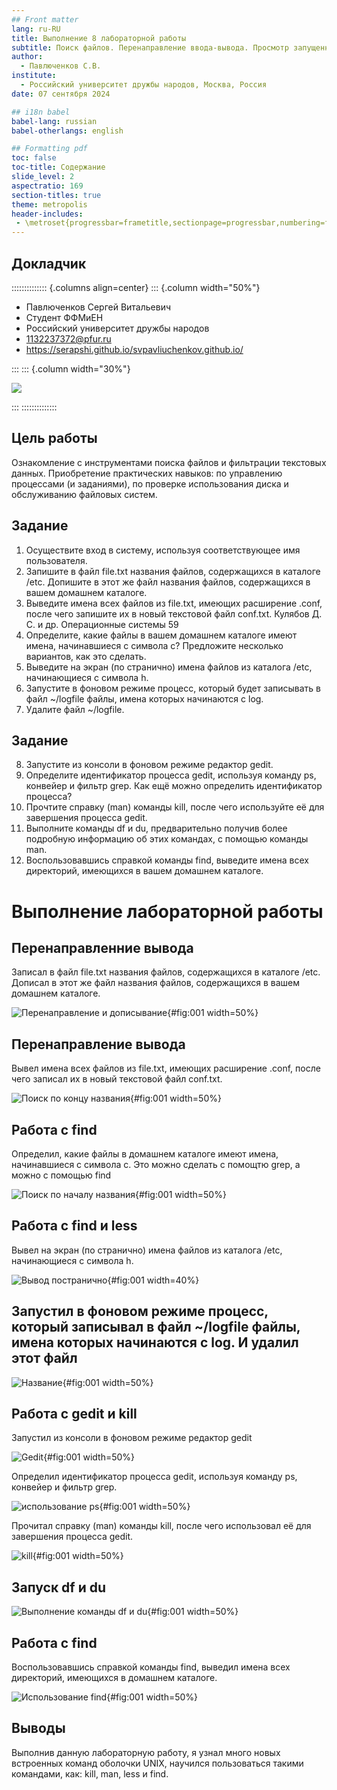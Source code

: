 ```yaml
---
## Front matter
lang: ru-RU
title: Выполнение 8 лабораторной работы
subtitle: Поиск файлов. Перенаправление ввода-вывода. Просмотр запущенных процессов
author:
  - Павлюченков С.В.
institute:
  - Российский университет дружбы народов, Москва, Россия
date: 07 сентября 2024

## i18n babel
babel-lang: russian
babel-otherlangs: english

## Formatting pdf
toc: false
toc-title: Содержание
slide_level: 2
aspectratio: 169
section-titles: true
theme: metropolis
header-includes:
 - \metroset{progressbar=frametitle,sectionpage=progressbar,numbering=fraction}
---
```


## Докладчик

:::::::::::::: {.columns align=center}
::: {.column width="50%"}

  * Павлюченков Сергей Витальевич
  * Студент ФФМиЕН
  * Российский университет дружбы народов
  * [1132237372@pfur.ru](mailto:1132237372@pfur.ru)
  * <https://serapshi.github.io/svpavliuchenkov.github.io/>

:::
::: {.column width="30%"}

![](./image/my_photo.jpg)

:::
::::::::::::::

## Цель работы

Ознакомление с инструментами поиска файлов и фильтрации текстовых данных.
Приобретение практических навыков: по управлению процессами (и заданиями), по
проверке использования диска и обслуживанию файловых систем.


## Задание

1. Осуществите вход в систему, используя соответствующее имя пользователя.
2. Запишите в файл file.txt названия файлов, содержащихся в каталоге /etc. Допишите в этот же файл названия файлов, содержащихся в вашем домашнем каталоге.
3. Выведите имена всех файлов из file.txt, имеющих расширение .conf, после чего
запишите их в новый текстовой файл conf.txt.
Кулябов Д. С. и др. Операционные системы 59
4. Определите, какие файлы в вашем домашнем каталоге имеют имена, начинавшиеся
с символа c? Предложите несколько вариантов, как это сделать.
5. Выведите на экран (по странично) имена файлов из каталога /etc, начинающиеся
с символа h.
6. Запустите в фоновом режиме процесс, который будет записывать в файл ~/logfile
файлы, имена которых начинаются с log.
7. Удалите файл ~/logfile.

## Задание

8. Запустите из консоли в фоновом режиме редактор gedit.
9. Определите идентификатор процесса gedit, используя команду ps, конвейер и фильтр
grep. Как ещё можно определить идентификатор процесса?
10. Прочтите справку (man) команды kill, после чего используйте её для завершения
процесса gedit.
11. Выполните команды df и du, предварительно получив более подробную информацию
об этих командах, с помощью команды man.
12. Воспользовавшись справкой команды find, выведите имена всех директорий, имеющихся в вашем домашнем каталоге.



# Выполнение лабораторной работы

## Перенаправленние вывода 

Записал в файл file.txt названия файлов, содержащихся в каталоге /etc. Дописал в этот же файл названия файлов, содержащихся в вашем домашнем каталоге.

![Перенаправление и дописывание](image/1.png){#fig:001 width=50%}

## Перенаправление вывода 

Вывел имена всех файлов из file.txt, имеющих расширение .conf, после чего записал их в новый текстовой файл conf.txt.

![Поиск по концу названия](image/2.png){#fig:001 width=50%}

## Работа с find 

Определил, какие файлы в домашнем каталоге имеют имена, начинавшиеся с символа c. Это можно сделать с помощтю grep, а можно с помощью find

![Поиск по началу названия](image/3.png){#fig:001 width=50%}

## Работа с find и less 

Вывел на экран (по странично) имена файлов из каталога /etc, начинающиеся с символа h.

![Вывод постранично](image/4.png){#fig:001 width=40%}

## Запустил в фоновом режиме процесс, который записывал в файл ~/logfile файлы, имена которых начинаются с log. И удалил этот файл

![Название](image/5.png){#fig:001 width=50%}

## Работа с gedit и kill 

Запустил из консоли в фоновом режиме редактор gedit

![Gedit](image/6.png){#fig:001 width=50%}

Определил идентификатор процесса gedit, используя команду ps, конвейер и фильтр grep.

![использование ps](image/7.png){#fig:001 width=50%}

Прочитал справку (man) команды kill, после чего использовал её для завершения процесса gedit.

![kill](image/8.png){#fig:001 width=50%}

## Запуск df и du

![Выполнение команды df и du](image/9.png){#fig:001 width=50%}

## Работа с find

Воспользовавшись справкой команды find, выведил имена всех директорий, имеющихся в домашнем каталоге.

![Использование find](image/10.png){#fig:001 width=50%}

## Выводы

Выполнив данную лабораторную работу, я узнал много новых встроенных команд оболочки UNIX, научился пользоваться такими командами, как: kill, man, less и find.